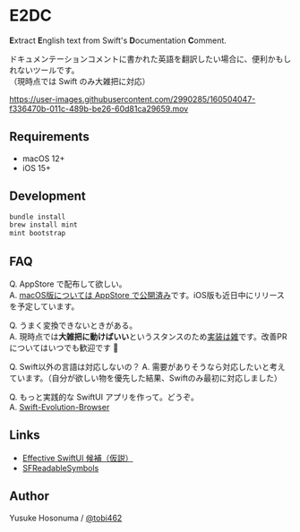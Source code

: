 # E2DC

**E**xtract **E**nglish text from Swift's **D**ocumentation **C**omment.

ドキュメンテーションコメントに書かれた英語を翻訳したい場合に、便利かもしれないツールです。<br>
（現時点では Swift のみ大雑把に対応）

https://user-images.githubusercontent.com/2990285/160504047-f336470b-011c-489b-be26-60d81ca29659.mov

## Requirements

- macOS 12+
- iOS 15+

## Development

```bash
bundle install
brew install mint
mint bootstrap
```

## FAQ

Q. AppStore で配布して欲しい。<br>
A. [macOS版については AppStore で公開済み](https://apps.apple.com/app/id1616576556)です。iOS版も近日中にリリースを予定しています。

Q. うまく変換できないときがある。<br>
A. 現時点では**大雑把に動けばいい**というスタンスのため[実装は雑](https://github.com/YusukeHosonuma/E2DC/blob/main/Root/Sources/Root/Extension/String%2B.swift)です。改善PRについてはいつでも歓迎です 🙏

Q. Swift以外の言語は対応しないの？
A. 需要がありそうなら対応したいと考えています。（自分が欲しい物を優先した結果、Swiftのみ最初に対応しました）

Q. もっと実践的な SwiftUI アプリを作って。どうぞ。<br>
A. [Swift-Evolution-Browser](https://github.com/YusukeHosonuma/Swift-Evolution-Browser/)

## Links

- [Effective SwiftUI 候補（仮説）](https://zenn.dev/tobi462/scraps/905f2e6ac9b895)
- [SFReadableSymbols](https://github.com/YusukeHosonuma/SFReadableSymbols)

## Author

Yusuke Hosonuma / [@tobi462](https://twitter.com/tobi462)

